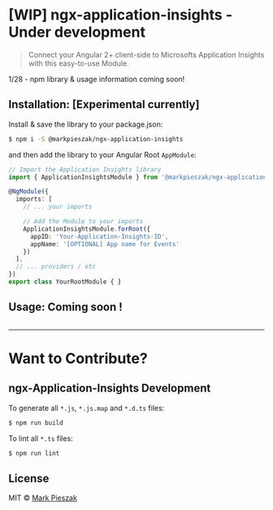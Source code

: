 # [WIP] ngx-application-insights - Under development

> Connect your Angular 2+ client-side to Microsofts Application Insights with this easy-to-use Module. 

1/28 - npm library & usage information coming soon!

## Installation: [Experimental currently]

Install & save the library to your package.json:

```bash
$ npm i -S @markpieszak/ngx-application-insights
```

and then add the library to your Angular Root `AppModule`:

```typescript
// Import the Application Insights library
import { ApplicationInsightsModule } from '@markpieszak/ngx-application-insights';

@NgModule({
  imports: [
    // ... your imports

    // Add the Module to your imports 
    ApplicationInsightsModule.forRoot({
      appID: 'Your-Application-Insights-ID', 
      appName: '[OPTIONAL] App name for Events'
    })
  ],
  // ... providers / etc
})
export class YourRootModule { }
```

## Usage: Coming soon !

```typescript


```

---

# Want to Contribute?

## ngx-Application-Insights Development

To generate all `*.js`, `*.js.map` and `*.d.ts` files:

```bash
$ npm run build
```

To lint all `*.ts` files:

```bash
$ npm run lint
```

## License

MIT © [Mark Pieszak](mailto:mpieszak84@gmail.com)

